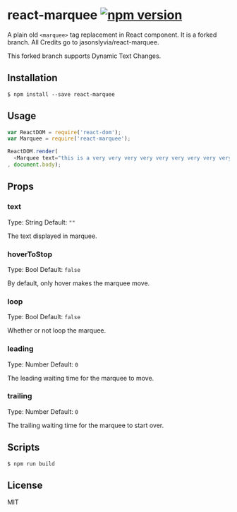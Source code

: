 # react-marquee [![npm version](https://badge.fury.io/js/react-marquee.svg)](http://badge.fury.io/js/react-marquee)

A plain old `<marquee>` tag replacement in React component.
It is a forked branch.
All Credits go to jasonslyvia/react-marquee.

This forked branch supports Dynamic Text Changes.

## Installation

```
$ npm install --save react-marquee
```

## Usage

```javascript
var ReactDOM = require('react-dom');
var Marquee = require('react-marquee');

ReactDOM.render(
  <Marquee text="this is a very very very very very very very very very very very very very very very very long text" />
, document.body);
```

## Props

### text

Type: String Default: `""`

The text displayed in marquee.

### hoverToStop

Type: Bool Default: `false`

By default, only hover makes the marquee move.

### loop

Type: Bool Default: `false`

Whether or not loop the marquee.

### leading

Type: Number Default: `0`

The leading waiting time for the marquee to move.

### trailing

Type: Number Default: `0`

The trailing waiting time for the marquee to start over.

## Scripts

```
$ npm run build
```

## License

MIT
